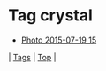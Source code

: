 <!--
title: Tag crystal
date: 2020-06-28T14:57:48.717Z
tags:
-->
# Tag crystal

 * [Photo 2015-07-19 15](124492938457.md)

| [Tags](tags.md) | [Top](index.md) |
